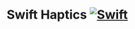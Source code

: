 # Swift Haptics [![Swift](https://github.com/jochenbernard/swift-haptics/actions/workflows/swift.yml/badge.svg)](https://github.com/jochenbernard/swift-haptics/actions/workflows/swift.yml)
